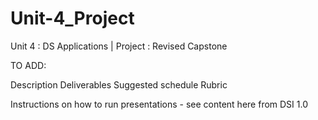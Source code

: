 # Unit-4_Project
Unit 4 : DS Applications | Project : Revised Capstone



TO ADD:

Description
Deliverables
Suggested schedule
Rubric

Instructions on how to run presentations - see content here from DSI 1.0

